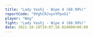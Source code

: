```yaml
---
title: "Lady Vashj - Wipe 4 (68.99%)"
reportCode: "9VghCRJvynYPpxG1"
player: "Weg"
fight: "Lady Vashj - Wipe 4 (68.99%)"
date: 2021-10-10T19:07:58.024000+00:00
---
```


